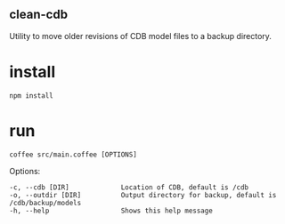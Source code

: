 ## clean-cdb

Utility to move older revisions of CDB model files to a backup directory.

# install

    npm install

# run

    coffee src/main.coffee [OPTIONS]

Options:

    -c, --cdb [DIR]             Location of CDB, default is /cdb
    -o, --outdir [DIR]          Output directory for backup, default is /cdb/backup/models
    -h, --help                  Shows this help message
